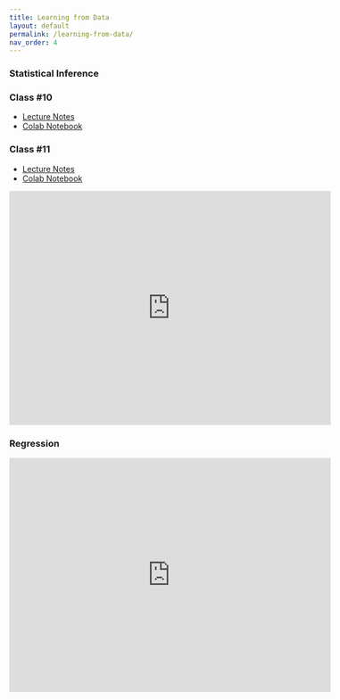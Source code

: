 ```yaml
---
title: Learning from Data
layout: default
permalink: /learning-from-data/
nav_order: 4
---
```


### **Statistical Inference**

### **Class #10**
- [Lecture Notes](https://daffodil-brand-804.notion.site/Class-10-a9fc46d1468e4f658d72227da13a3ad7)
- [Colab Notebook](https://github.com/pharringtonp19/business-analytics/blob/main/notebooks/statistical_inference_zero.ipynb)

### **Class #11**
- [Lecture Notes](https://daffodil-brand-804.notion.site/Class-11-10852d8e3f6d80689ec0d13f939f1741)
- [Colab Notebook](https://github.com/pharringtonp19/business-analytics/blob/main/notebooks/statistical_inference_one.ipynb)

<iframe src="https://slides.com/pharringtonp19/business-statistical-inference/embed?byline=hidden&share=hidden" width="576" height="420" title="Business Analytics - Statistical Inference" scrolling="no" frameborder="0" webkitallowfullscreen mozallowfullscreen allowfullscreen></iframe>

### **Regression**

<iframe src="https://slides.com/pharringtonp19/business-analytics-linear-regression/embed?byline=hidden&share=hidden" width="576" height="420" title="Business Analytics - Linear Regression" scrolling="no" frameborder="0" webkitallowfullscreen mozallowfullscreen allowfullscreen></iframe>